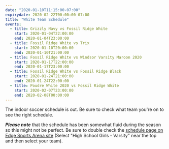 ```yaml
---
date: "2020-01-10T11:15:00-07:00"
expirydate: 2020-02-22T00:00:00-07:00
title: "White Team Schedule"
events:
  - title: Grizzly Navy vs Fossil Ridge White
    start: 2020-01-04T22:00:00
    end: 2020-01-04T23:00:00
  - title: Fossil Ridge White vs Trix
    start: 2020-01-10T20:00:00
    end: 2020-01-10T21:00:00
  - title: Fossil Ridge White vs Windsor Varsity Maroon 2020
    start: 2020-01-17T22:00:00
    end: 2020-01-17T23:00:00
  - title: Fossil Ridge White vs Fossil Ridge Black
    start: 2020-01-24T21:00:00
    end: 2020-01-24T22:00:00
  - title: Poudre White 2020 vs Fossil Ridge White
    start: 2020-02-07T23:00:00
    end: 2020-02-08T00:00:00
---
```


The indoor soccer schedule is out. Be sure to check what team you're on to see
the right schedule.

***Please note*** that the schedule has been somewhat fluid during the season so
this might not be perfect. Be sure to double check the [schedule page on
Edge Sports Arena site][edge-schedules] (Select "High School Girls - Varsity"
near the top and then select your team).

[edge-schedules]: https://edgesportscenter.com/schedules-score-center/
